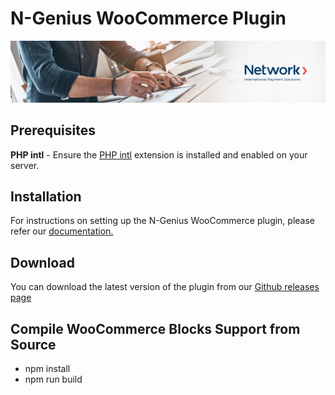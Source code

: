 # N-Genius WooCommerce Plugin

![Banner](ngenius/resources/banner.jpeg)

## Prerequisites

**PHP intl** - Ensure the [PHP intl](https://www.php.net/manual/en/intl.installation.php) extension is installed and enabled on your server.

## Installation

For instructions on setting up the N-Genius WooCommerce plugin, please refer
our [documentation.](https://docs.ngenius-payments.com/docs/woocommerce-new)

## Download

You can download the latest version of the plugin from
our [Github releases page](https://github.com/network-international/ngenius-woocommerce-plugin/releases)

## Compile WooCommerce Blocks Support from Source

- npm install
- npm run build